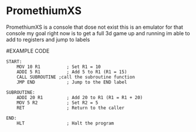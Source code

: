 # PromethiumXS

PromethiumXS is a console that dose not exist this is an emulator for that console my goal right now is to get a full 3d game up and running im able to add to registers and jump to labels


#EXAMPLE CODE


```; Test PROASM file to validate labels, jumps, calls, and returns.
START:
    MOV 10 R1          ; Set R1 = 10
    ADDI 5 R1          ; Add 5 to R1 (R1 = 15)
    CALL SUBROUTINE ;call the subroutine function
    JMP END            ; Jump to the END label

SUBROUTINE:
    ADDI 20 R1         ; Add 20 to R1 (R1 = R1 + 20)
    MOV 5 R2           ; Set R2 = 5
    RET                ; Return to the caller

END:
    HLT                ; Halt the program

```
